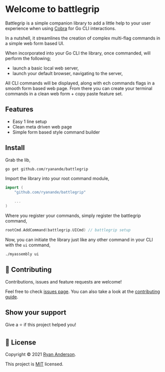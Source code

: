 # Welcome to battlegrip

Battlegrip is a simple companion library to add a little help to your user experience when using [Cobra](https://github.com/spf13/cobra) for Go CLI interactions.

In a nutshell, it streamlines the creation of complex multi-flag commands in a simple web form based UI.

When incorporated into your Go CLI the library, once commanded, will perform the following;

* launch a basic local web server,
* launch your default browser, navigating to the server,

All CLI commands will be displayed, along with ech commands flags in a smooth form based web page. From there you can create your terminal commands in a clean web form + copy paste feature set.

## Features

* Easy 1 line setup
* Clean meta driven web page
* Simple form based style command builder

## Install

Grab the lib,

```sh
go get github.com/ryanande/battlegrip
```

Import the library into your root command module,

```go
import (
    "github.com/ryanande/battlegrip"

    ...
)
```

Where you register your commands, simply register the battlegrip command,

```go
rootCmd.AddCommand(battlegrip.UICmd) // battlegrip setup
```

Now, you can initiate the library just like any other command in your CLI with the `ui` command,

```sh
./myassembly ui
```

## 🤝 Contributing

Contributions, issues and feature requests are welcome!

Feel free to check [issues page](https://github.com/ryanande/battlegrip/issues). You can also take a look at the [contributing guide](https://github.com/ryanande/battlegrip/blob/main/.github/CONTRIBUTING.md).

## Show your support

Give a ⭐️ if this project helped you!

## 📝 License

Copyright © 2021 [Ryan Anderson](https://github.com/ryanande).

This project is [MIT](https://github.com/ryanande/battlegrip/blob/master/LICENSE) licensed.
